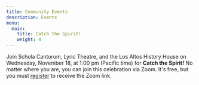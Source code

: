 ```yaml
---
title: Community Events
description: Events
menu:
  main:
    title: Catch the Spirit!
    weight: 4
---
```

Join Schola Cantorum, Lyric Theatre, and the Los Altos History House on Wednesday, November 18, at 1:00 pm (Pacific time) for **Catch the Spirit!**
No matter where you are, you can join this celebration via Zoom. It's free, but you must <a href="https://www.losaltoshistory.org/events/catch-the-spirit-6/"
target="_blank">register</a> to receive the Zoom link.
